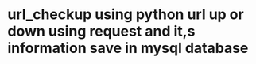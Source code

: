 # url_checkup using python url up or down using request and it,s information save in mysql database 
